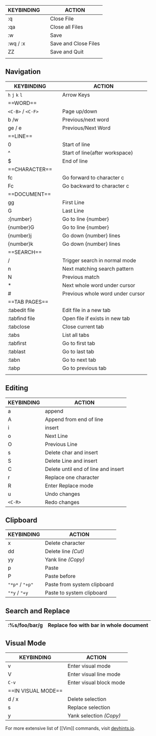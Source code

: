 | KEYBINDING |     | ACTION               |
| ---------- | --- | -------------------- |
| :q         |     | Close File           |
| :qa        |     | Close all Files      |
| :w         |     | Save                 |
| :wq / :x   |     | Save and Close Files |
| ZZ         |     | Save and Quit        |
|            |     |                      |

## Navigation

| KEYBINDING        |     | ACTION                           |
| ----------------- | --- | -------------------------------- |
| `h` `j` `k` `l`   |     | Arrow Keys                       |
| ==WORD==          |     |                                  |
| `<C-B>` / `<C-F>` |     | Page up/down                     |
| b /w              |     | Previous/next word               |
| ge / e            |     | Previous/Next Word               |
| ==LINE==          |     |                                  |
| 0                 |     | Start of line                    |
| ^                 |     | Start of line(after workspace)   |
| $                 |     | End of line                      |
| ==CHARACTER==     |     |                                  |
| fc                |     | Go forward to character c        |
| Fc                |     | Go backward to character c       |
| ==DOCUMENT==      |     |                                  |
| gg                |     | First Line                       |
| G                 |     | Last Line                        |
| :{number}         |     | Go to line {number}              |
| {number}G         |     | Go to line {number}              |
| {number}j         |     | Go down {number} lines           |
| {number}k         |     | Go down {number} lines           |
| ==SEARCH==        |     |                                  |
| /                 |     | Trigger search in normal mode    |
| n                 |     | Next matching search pattern     |
| N                 |     | Previous match                   |
| *                 |     | Next whole word under cursor     |
| #                 |     | Previous whole word under cursor |
| ==TAB PAGES==     |     |                                  |
| :tabedit file     |     | Edit file in a new tab           |
| :tabfind file     |     | Open file if exists in new tab   |
| :tabclose         |     | Close current tab                |
| :tabs             |     | List all tabs                    |
| :tabfirst         |     | Go to first tab                  |
| :tablast          |     | Go to last tab                   |
| :tabn             |     | Go to next tab                   |
| :tabp             |     | Go to previous tab               |
|                   |     |                                  |

## Editing

| KEYBINDING | ACTION                              |
| ---------- | ----------------------------------- |
| a          | append                              |
| A          | Append from end of line             |
| i          | insert                              |
| o          | Next Line                           |
| O          | Previous Line                       |
| s          | Delete char and insert              |
| S          | Delete Line and insert              |
| C          | Delete until end of line and insert |
| r          | Replace one character               |
| R          | Enter Replace mode                  |
| u          | Undo changes                        |
| `<C-R>`    |    Redo changes                                 |

## Clipboard 

| KEYBINDING      | ACTION                      |
| --------------- | --------------------------- |
| x               | Delete character            |
| dd              | Delete line _(Cut)_         |
| yy              | Yank line _(Copy)_          |
| p               | Paste                       |
| P               | Paste before                |
| `"*p*` / `"+p"` | Paste from system clipboard |
| `"*y` / `"+y`   | Paste to system clipboard                            |

## Search and Replace

| :%s/foo/bar/g | Replace foo with bar in whole document | 
| ------------- | -------------------------------------- |

## Visual Mode

| KEYBINDING         | ACTION                  |
| ------------------ | ----------------------- |
| v                  | Enter visual mode       |
| V                  | Enter visual line mode  |
| `C-v`              | Enter visual block mode |
| ==IN VISUAL MODE== |                         |
| d / x              | Delete selection        |
| s                  | Replace selection       |
| y                  | Yank selection _(Copy)_                        |
For more extensive list of [[Vim]] commands, visit [devhints.io](https://devhints.io/vim).
